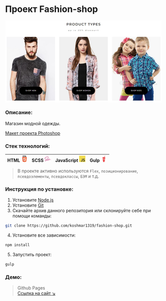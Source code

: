 # Проект Fashion-shop

<kbd> <img width="900" height="auto" align="center" alt="Превью проекта" src="./fashion_shop_preview.jpg"> </kbd>

### Описание:
Магазин модной одежды.

[Макет проекта Photoshop](https://drive.google.com/file/d/1EpuHtdm9ZOKKaCT1f5ufMMmwtRjPrUDc/view?usp=sharing "ссылка на макет")

### Стек технологий:

| HTML <code><img  height="20"  src="https://raw.githubusercontent.com/github/explore/80688e429a7d4ef2fca1e82350fe8e3517d3494d/topics/html/html.png"></code> | SCSS <code><img  height="20"  src="https://raw.githubusercontent.com/github/explore/80688e429a7d4ef2fca1e82350fe8e3517d3494d/topics/sass/sass.png"></code> | JavaScript <code><img  height="20"  src="https://raw.githubusercontent.com/github/explore/80688e429a7d4ef2fca1e82350fe8e3517d3494d/topics/javascript/javascript.png"></code> | Gulp <code><img  height="20"  src="https://raw.githubusercontent.com/github/explore/80688e429a7d4ef2fca1e82350fe8e3517d3494d/topics/gulp/gulp.png"></code> |
|---|---|---|---|

>  В проекте активно используются `Flex`, `позиционирование`, `псевдоэлементы`, `псевдоклассы`,  `БЭМ` и т.д.

### Инструкция по установке:
1. Установите [Node.js](https://nodejs.org/en/ "ссылка на сайт Node.js")
2. Установите [Git](https://git-scm.com/ "ссылка на сайт Git")
3. Скачайте архив данного репозитория или склонируйте себе при помощи команды:
```sh
git clone https://github.com/koshmar1319/fashion-shop.git
```
4. Установите все зависимости:
```sh
npm install
```
5. Запустить проект:
```sh
gulp
```

### Демо:
> Github Pages <br/>[Ссылка на сайт :arrow_lower_right:](https://koshmar1319.github.io/fashion-shop/index.html "ссылка на сайт")
